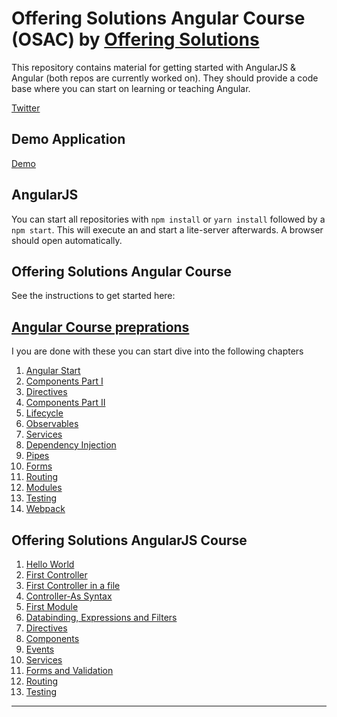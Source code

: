 # Offering Solutions Angular Course (OSAC) by [Offering Solutions](https://offering.solutions/)

This repository contains material for getting started with AngularJS & Angular (both repos are currently worked on). They should provide a code base where you can start on learning or teaching Angular.

[Twitter](https://twitter.com/FabianGosebrink/)

## Demo Application

[Demo](http://foodapi4demo.azurewebsites.net/)

## AngularJS

You can start all repositories with `npm install` or `yarn install` followed by a `npm start`. This will execute an  and start a lite-server afterwards. A browser should open automatically.

## Offering Solutions Angular Course

See the instructions to get started here:

## [Angular Course preprations](https://github.com/OfferingSolutions/Offering-Solutions-Angular-Course/tree/master/Angular-Course)

I you are done with these you can start dive into the following chapters

1. [Angular Start](https://github.com/OfferingSolutions/Offering-Solutions-Angular-Course/tree/master/Angular-Course/00_AngularStart)
2. [Components Part I](https://github.com/OfferingSolutions/Offering-Solutions-Angular-Course/tree/master/Angular-Course/01_Components_Part_I)
3. [Directives](https://github.com/OfferingSolutions/Offering-Solutions-Angular-Course/tree/master/Angular-Course/02_Directives)
4. [Components Part II](https://github.com/OfferingSolutions/Offering-Solutions-Angular-Course/tree/master/Angular-Course/03_Components_Part_II)
5. [Lifecycle](https://github.com/OfferingSolutions/Offering-Solutions-Angular-Course/tree/master/Angular-Course/04_Lifecycle)
6. [Observables](https://github.com/OfferingSolutions/Offering-Solutions-Angular-Course/tree/master/Angular-Course/05_Observables)
7. [Services](https://github.com/OfferingSolutions/Offering-Solutions-Angular-Course/tree/master/Angular-Course/06_Services)
8. [Dependency Injection](https://github.com/OfferingSolutions/Offering-Solutions-Angular-Course/tree/master/Angular-Course/07_DependencyInjection)
9. [Pipes](https://github.com/OfferingSolutions/Offering-Solutions-Angular-Course/tree/master/Angular-Course/08_Pipes)
10. [Forms](https://github.com/OfferingSolutions/Offering-Solutions-Angular-Course/tree/master/Angular-Course/09_Forms)
11. [Routing](https://github.com/OfferingSolutions/Offering-Solutions-Angular-Course/tree/master/Angular-Course/10_Routing)
12. [Modules](https://github.com/OfferingSolutions/Offering-Solutions-Angular-Course/tree/master/Angular-Course/11_Modules)
13. [Testing](https://github.com/OfferingSolutions/Offering-Solutions-Angular-Course/tree/master/Angular-Course/12_Testing)
14. [Webpack](https://github.com/OfferingSolutions/Offering-Solutions-Angular-Course/tree/master/Angular-Course/13_Webpack)

## Offering Solutions AngularJS Course

1. [Hello World](#)
2. [First Controller](#)
3. [First Controller in a file](#)
4. [Controller-As Syntax](#)
5. [First Module](#)
6. [Databinding, Expressions and Filters](#)
7. [Directives](#)
8. [Components](#)
9. [Events](#)
10. [Services](#)
11. [Forms and Validation](#)
12. [Routing](#)
13. [Testing](#)

<hr/>

